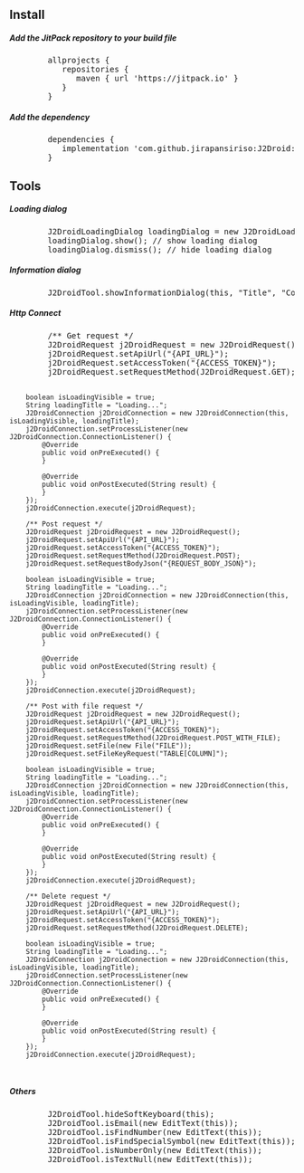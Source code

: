 <body>

<h2>Install</h2>
<h5>Add the JitPack repository to your build file</h5>
<pre>
        allprojects { 
           repositories { 
              maven { url 'https://jitpack.io' } 
           } 
        } 
</pre>

<h5>Add the dependency</h5>
<pre>
        dependencies { 
           implementation 'com.github.jirapansiriso:J2Droid:1.0' 
        } 
</pre>

<h2>Tools</h2>
<h5>Loading dialog</h5>
<pre>
        J2DroidLoadingDialog loadingDialog = new J2DroidLoadingDialog(this, "Loading..."); 
        loadingDialog.show(); // show loading dialog 
        loadingDialog.dismiss(); // hide loading dialog 
</pre>

<h5>Information dialog</h5>
<pre>
        J2DroidTool.showInformationDialog(this, "Title", "Content");
</pre>

<h5>Http Connect</h5>
<pre>
        /** Get request */
        J2DroidRequest j2DroidRequest = new J2DroidRequest();
        j2DroidRequest.setApiUrl("{API_URL}");
        j2DroidRequest.setAccessToken("{ACCESS_TOKEN}");
        j2DroidRequest.setRequestMethod(J2DroidRequest.GET);

        boolean isLoadingVisible = true;
        String loadingTitle = "Loading...";
        J2DroidConnection j2DroidConnection = new J2DroidConnection(this, isLoadingVisible, loadingTitle);
        j2DroidConnection.setProcessListener(new J2DroidConnection.ConnectionListener() {
            @Override
            public void onPreExecuted() {
            }

            @Override
            public void onPostExecuted(String result) {
            }
        });
        j2DroidConnection.execute(j2DroidRequest);

        /** Post request */
        J2DroidRequest j2DroidRequest = new J2DroidRequest();
        j2DroidRequest.setApiUrl("{API_URL}");
        j2DroidRequest.setAccessToken("{ACCESS_TOKEN}");
        j2DroidRequest.setRequestMethod(J2DroidRequest.POST);
        j2DroidRequest.setRequestBodyJson("{REQUEST_BODY_JSON}");

        boolean isLoadingVisible = true;
        String loadingTitle = "Loading...";
        J2DroidConnection j2DroidConnection = new J2DroidConnection(this, isLoadingVisible, loadingTitle);
        j2DroidConnection.setProcessListener(new J2DroidConnection.ConnectionListener() {
            @Override
            public void onPreExecuted() {
            }

            @Override
            public void onPostExecuted(String result) {
            }
        });
        j2DroidConnection.execute(j2DroidRequest);

        /** Post with file request */
        J2DroidRequest j2DroidRequest = new J2DroidRequest();
        j2DroidRequest.setApiUrl("{API_URL}");
        j2DroidRequest.setAccessToken("{ACCESS_TOKEN}");
        j2DroidRequest.setRequestMethod(J2DroidRequest.POST_WITH_FILE);
        j2DroidRequest.setFile(new File("FILE"));
        j2DroidRequest.setFileKeyRequest("TABLE[COLUMN]");

        boolean isLoadingVisible = true;
        String loadingTitle = "Loading...";
        J2DroidConnection j2DroidConnection = new J2DroidConnection(this, isLoadingVisible, loadingTitle);
        j2DroidConnection.setProcessListener(new J2DroidConnection.ConnectionListener() {
            @Override
            public void onPreExecuted() {
            }

            @Override
            public void onPostExecuted(String result) {
            }
        });
        j2DroidConnection.execute(j2DroidRequest);

        /** Delete request */
        J2DroidRequest j2DroidRequest = new J2DroidRequest();
        j2DroidRequest.setApiUrl("{API_URL}");
        j2DroidRequest.setAccessToken("{ACCESS_TOKEN}");
        j2DroidRequest.setRequestMethod(J2DroidRequest.DELETE);

        boolean isLoadingVisible = true;
        String loadingTitle = "Loading...";
        J2DroidConnection j2DroidConnection = new J2DroidConnection(this, isLoadingVisible, loadingTitle);
        j2DroidConnection.setProcessListener(new J2DroidConnection.ConnectionListener() {
            @Override
            public void onPreExecuted() {
            }

            @Override
            public void onPostExecuted(String result) {
            }
        });
        j2DroidConnection.execute(j2DroidRequest);
</pre>

<h5>Others</h5>
<pre>
        J2DroidTool.hideSoftKeyboard(this);
        J2DroidTool.isEmail(new EditText(this));
        J2DroidTool.isFindNumber(new EditText(this));
        J2DroidTool.isFindSpecialSymbol(new EditText(this));
        J2DroidTool.isNumberOnly(new EditText(this));
        J2DroidTool.isTextNull(new EditText(this));
</pre>

</body>
